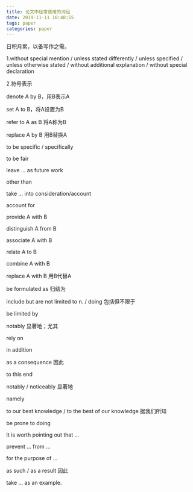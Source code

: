 ```yaml
---
title: 论文中经常使用的词组
date: 2019-11-11 10:48:55
tags: paper
categories: paper
---
```


日积月累，以备写作之需。

<!--more-->

1.without special mention / unless stated differently / unless specified / unless otherwise stated / without additional explanation / without special declaration



2.符号表示

denote A by B，用B表示A

set A to B，将A设置为B

refer to A as B 将A称为B



replace A by B 	用B替换A



to be specific / specifically



to be fair



leave ... as future work



other than



take ... into consideration/account



account for



provide A with B

distinguish A from B

associate A with B

relate A to B

combine A with B

replace A with B 用B代替A



be formulated as 归结为



include but are not limited to n. / doing 包括但不限于 





be limited by



notably 显著地；尤其



rely on



in addition



as a consequence 因此

to this end



notably / noticeably 显著地



namely 



to our best knowledge / to the best of our knowledge 据我们所知



be prone to doing



It is worth pointing out that ...

prevent ... from ...



for the purpose of ...



as such / as a result  因此



take ... as an example.